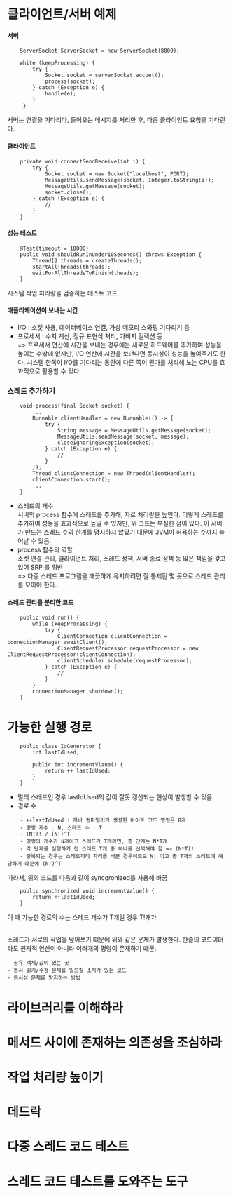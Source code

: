 # 클라이언트/서버 예제
#### 서버
```
    ServerSocket ServerSocket = new ServerSocket(8009);

    white (keepProcessing) {
        try {
            Socket socket = serverSocket.accpet();
            process(socket);
        } catch (Exception e) {
            handle(e);
        }
     }
```
서버는 연결을 기다리다, 들어오는 메시지를 처리한 후, 다음 클라이언트 요청을 기다린다.
#### 클라이언트
```
    private void connectSendReceive(int i) {
        try {
            Socket socket = new Socket("localhost", PORT);
            MessageUtils.sendMessage(socket, Integer.toString(i));
            MessageUtils.getMessage(socket);
            socket.close();
        } catch (Exception e) {
            //
        }
    }
```
#### 성능 테스트 
```
    @Test(timeout = 10000)
    public void shouldRunInUnder10Seconds() throws Exception {
        Thread[] threads = createThreads();
        startAllThreads(threads);
        waitForAllThreadsToFinish(theads);
    }
```
시스템 작업 처리량을 검증하는 테스트 코드. 

#### 애플리케이션이 보내는 시간
- I/O : 소켓 사용, 데이터베이스 연결, 가상 메모리 스와핑 기다리기 등
- 프로세서 : 수치 계산, 정규 표현식 처리, 가비지 컬렉션 등 <br>
=> 프로세서 연산에 시간을 보내는 경우에는 새로운 하드웨어를 추가하여 성능을 높이는 수밖에 없지만, I/O 연산에 시간을 보낸다면 동시성이 성능을 높여주기도 한다. 
시스템 한쪽이 I/O를 기다리는 동안에 다른 쪽이 뭔가를 처리해 노는 CPU를 효과적으로 활용할 수 있다.

### 스레드 추가하기
```
    void process(final Socket socket) {
        ...
        Runnable clientHandler = new Runnable(() -> {
            try {
                String message = MessageUtils.getMessage(socket);
                MessageUtils.sendMessage(socket, message);
                closeIgnoringException(socket);
            } catch (Exception e) {
                //
            }
        });
        Thread clientConnection = new Thraed(clientHandler);
        clientConnection.start();
        ...
    }
```
- 스레드의 개수 <br>
서버의 process 함수에 스레드를 추가해, 자료 처리량을 높인다. 이렇게 스레드를 추가하여 성능을 효과적으로 높일 수 있지만, 위 코드는 부실한 점이 있다.
이 서버가 만드는 스레드 수의 한계를 명시하지 않았기 때문에 JVM이 허용하는 수까지 늘어날 수 있음.
- process 함수의 역할 <br>
소켓 연결 관리, 클라이언트 처리, 스레드 정책, 서버 종료 정책 등 많은 책임을 갖고 있어 SRP 를 위반 <br>
=> 다중 스레드 프로그램을 깨끗하게 유지하려면 잘 통제된 몇 곳으로 스레드 관리를 모아야 한다. 

#### 스레드 관리를 분리한 코드
```
    public void run() {
        while (keepProcessing) {
            try {
                ClientConnection clientConnection = connectionManager.awaitClient();
                ClientRequestProcessor requestProcessor = new ClientRequestProcessor(clientConnection);
                clientScheduler.schedule(requestProcessor);
            } catch (Exception e) {
                //
            }
        }
        connectionManager.shutdown();
    }
```

# 가능한 실행 경로
```
    public class IdGenerator {
        int lastIdUsed;

        public int incrementVlaue() {
            return ++ lastIdUsed;
        }
    }
```
- 멀티 스레드인 경우 lastIdUsed의 값이 잘못 갱신되는 현상이 발생할 수 있음. 
- 경로 수 
```
    - ++lastIdUsed : 자바 컴파일러가 생성한 바이트 코드 명령은 8개
    - 명렁 개수 : N, 스레드 수 : T
    - (NT)! / (N!)^T
    - 명렁의 개수가 N개이고 스레드가 T개라면, 총 단계는 N*T개
    - 각 단계를 실행하기 전 스레드 T개 중 하나를 선택해야 함 => (N*T)!
    - 중복되는 경우는 스레드끼리 자리를 바꾼 경우이므로 N! 이고 총 T개의 스레드에 해당하기 떄문에 (N!)^T
```
따라서, 위의 코드를 다음과 같이 syncgronized를 사용해 바꿈
```
    public synchronized void incrementValue() {
        return ++lastIdUsed;
    }
```
이 때 가능한 경로의 수는 스레드 개수가 T개일 경우 T!개가  <br><br>

스레드가 서로의 작업을 덮어쓰기 떄문에 위와 같은 문제가 발생한다. 한줄의 코드이더라도 원자적 연산이 아니라 여러개의 명령이 존재하기 떄문.
```
- 공유 객체/값이 있는 곳
- 동시 읽기/수정 문제를 일으킬 소지가 있는 코드
- 동시성 문제를 방지하는 방법
```

# 라이브러리를 이해하라



# 메서드 사이에 존재하는 의존성을 조심하라

# 작업 처리량 높이기

# 데드락

# 다중 스레드 코드 테스트

# 스레드 코드 테스트를 도와주는 도구
